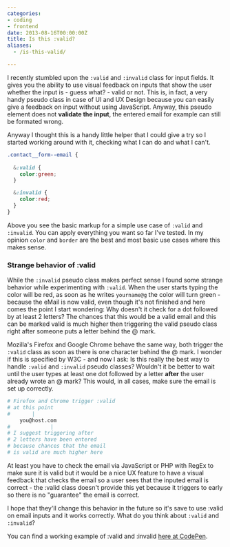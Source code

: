 ```yaml
---
categories:
- coding
- frontend
date: 2013-08-16T00:00:00Z
title: Is this :valid?
aliases:
  - /is-this-valid/

---
```


I recently stumbled upon the `:valid` and `:invalid` class for input fields. It gives you the ability to use visual feedback on inputs that show the user whether the input is - guess what? - valid or not. This is, in fact, a very handy pseudo class in case of UI and UX Design because you can easily give a feedback on input without using JavaScript. Anyway, this pseudo element does not **validate the input**, the entered email for example can still be formated wrong. 

Anyway I thought this is a handy little helper that I could give a try so I started working around with it, checking what I can do and what I can't. 

```css 
.contact__form--email {
 
  &:valid {
    color:green;
  }

  &:invalid {
    color:red;
  }
}
```

Above you see the basic markup for a simple use case of `:valid` and `:invalid`. You can apply everything you want so far I've tested. In my opinion `color` and `border` are the best and most basic use cases where this makes sense.

### Strange behavior of :valid

While the `:invalid` pseudo class makes perfect sense I found some strange behavior while experimenting with `:valid`.
When the user starts typing the color will be red, as soon as he writes `yourname@g` the color will turn green - because the eMail is now valid, even though it's not finished and here comes the point I start wondering: Why doesn't it check for a dot followed by at least 2 letters? The chances that this would be a valid email and this can be marked valid is much higher then triggering the valid pseudo class right after someone puts a letter behind the @ mark.

Mozilla's Firefox and Google Chrome behave the same way, both trigger the `:valid` class as soon as there is one character behind the @ mark. I wonder if this is specified by W3C - and now I ask: Is this really the best way to handle `:valid` and `:invalid` pseudo classes? Wouldn't it be better to wait until the user types at least one dot followed by a letter **after** the user already wrote an @ mark? This would, in all cases, make sure the email is set up correctly.

```bash 
# Firefox and Chrome trigger :valid 
# at this point
#       |
    you@host.com
#             | 
# I suggest triggering after 
# 2 letters have been entered
# because chances that the email
# is valid are much higher here
```

At least you have to check the email via JavaScript or PHP with RegEx to make sure it is valid but it would be a nice UX feature to have a visual feedback that checks the email so a user sees that the inputed email is correct - the :valid class doesn't provide this yet because it triggers to early so there is no "guarantee" the email is correct.

I hope that they'll change this behavior in the future so it's save to use :valid on email inputs and it works correctly. What do you think about `:valid` and `:invalid`?

You can find a working example of :valid and :invalid [here at CodePen](http://codepen.io/kevingimbel/pen/jlhJg).

